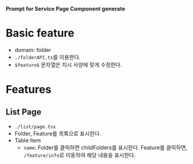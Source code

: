 **Prompt for Service Page Component generate**

# Basic feature

- domain: folder
- `./folderAPI.ts`를 이용한다.
- `$feature$` 문자열은 지시 사양에 맞게 수정한다.

# Features

## List Page

- `./list/page.tsx`
- Folder, Feature를 목록으로 표시한다.
- Table item
  - `name`: Folder를 클릭하면 childFolders를 표시한다. Feature를 클릭하면, `/feature/info`로 이동하여 해당 내용을 표시한다.
